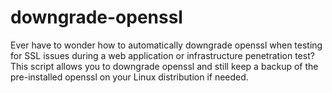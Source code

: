 # downgrade-openssl
Ever have to wonder how to automatically downgrade openssl when testing for SSL issues during a web application or infrastructure penetration test?
This script allows you to downgrade openssl and still keep a backup of the pre-installed openssl on your Linux distribution if needed.
